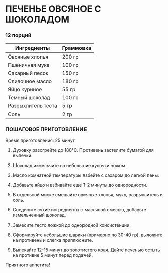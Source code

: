 # ПЕЧЕНЬЕ ОВСЯНОЕ С ШОКОЛАДОМ
### 12 порций

|Ингредиенты       |Граммовка|
|------------------|---------|
|Овсяные хлопья	   |200 гр   |
|Пшеничная мука	   |100 гр   |
|Сахарный песок	   |150 гр   |
|Сливочное масло   |180 гр   |
|Яйцо куриное	   |55 гр    |
|Темный шоколад    |100 гр   |
|Разрыхлитель теста|5 гр     |
|Соль              |2 гр     |


### ПОШАГОВОЕ ПРИГОТОВЛЕНИЕ
Время приготовления: 25 минут

1) Духовку разогрейте до 180°C. Противень застелите бумагой для выпечки.

2) Шоколад измельчите на небольшие кусочки ножом.

3) Масло комнатной температуры взбейте с сахаром до легкой пены.

4) Добавьте яйцо и взбивайте еще 1-2 минуты до однородности.

5) В отдельной миске смешайте овсяные хлопья, муку, разрыхлитель и соль.

6) Соедините сухие ингредиенты с масляной смесью, добавьте измельченный шоколад.

7) Замесите тесто ложкой до однородной консистенции.

8) Сформируйте небольшие шарики (примерно по 30-40 гр), выложите на противень и слегка приплюсните.

9) Выпекайте 12-15 минут до золотистого края. Дайте печенью остыть на противне 5 минут перед подачей.

Приятного аппетита!
